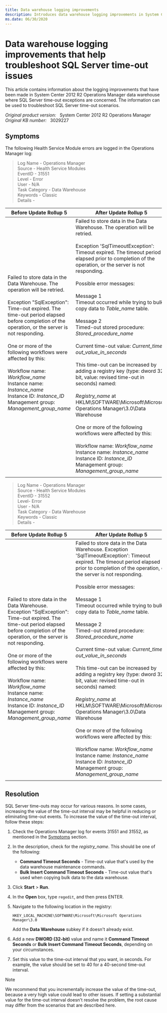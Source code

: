 ```yaml
---
title: Data warehouse logging improvements
description: Introduces data warehouse logging improvements in System Center 2012 R2 Operations Manager Update Rollup 5.
ms.date: 06/30/2020
---
```

# Data warehouse logging improvements that help troubleshoot SQL Server time-out issues

This article contains information about the logging improvements that have been made in System Center 2012 R2 Operations Manager data warehouse where SQL Server time-out exceptions are concerned. The information can be used to troubleshoot SQL Server time-out scenarios.

_Original product version:_ &nbsp; System Center 2012 R2 Operations Manager  
_Original KB number:_ &nbsp; 3029227

## Symptoms

The following Health Service Module errors are logged in the Operations Manager log:

> Log Name - Operations Manager  
> Source - Health Service Modules  
> EventID - 31551  
> Level - Error  
> User - N/A  
> Task Category - Data Warehouse  
> Keywords - Classic  
> Details -

|Before Update Rollup 5|After Update Rollup 5|
|---|---|
|Failed to store data in the Data Warehouse. The operation will be retried.<br/><br/>Exception "SqlException": Time-out expired. The time-out period elapsed before completion of the operation, or the server is not responding.<br/><br/>One or more of the following workflows were affected by this:<br/><br/>Workflow name: *Workflow_name* <br/>Instance name: *Instance_name* <br/>Instance ID: *Instance_ID* <br/>Management group: *Management_group_name* <br/><br/>|Failed to store data in the Data Warehouse. The operation will be retried.<br/><br/>Exception 'SqlTimeoutException': Timeout expired. The timeout period elapsed prior to completion of the operation, or the server is not responding.<br/><br/>Possible error messages:<br/><br/> Message 1 <br/> Timeout occurred while trying to bulk copy data to *Table_name* table.<br/><br/> Message 2 <br/> Timed-out stored procedure: *Stored_procedure_name* <br/> <br/>Current time-out value: *Current_time-out_value_in_seconds* <br/><br/>This time-out can be increased by adding a registry key (type: dword 32 bit, value: revised time-out in seconds) named: <br/><br/>*Registry_name* at HKLM\SOFTWARE\Microsoft\Microsoft Operations Manager\3.0\Data Warehouse<br/><br/>One or more of the following workflows were affected by this:<br/><br/>Workflow name: *Workflow_name* <br/>Instance name: *Instance_name* <br/>Instance ID: *Instance_ID* <br/>Management group: *Management_group_name*|
|||

> Log Name - Operations Manager  
> Source - Health Service Modules  
> EventID - 31552  
> Level- Error  
> User - N/A  
> Task Category - Data Warehouse  
> Keywords - Classic  
> Details -

|Before Update Rollup 5|After Update Rollup 5|
|---|---|
|Failed to store data in the Data Warehouse.<br/>Exception "SqlException": Time-out expired. The time-out period elapsed before completion of the operation, or the server is not responding.<br/><br/>One or more of the following workflows were affected by this:<br/><br/>Workflow name: *Workflow_name* <br/>Instance name: *Instance_name* <br/>Instance ID: *Instance_ID* <br/>Management group: *Management_group_name*|Failed to store data in the Data Warehouse. Exception 'SqlTimeoutException': Timeout expired. The timeout period elapsed prior to completion of the operation, or the server is not responding.<br/><br/>Possible error messages:<br/><br/> Message 1 <br/> Timeout occurred while trying to bulk copy data to *Table_name*  table.<br/><br/> Message 2 <br/> Timed-out stored procedure: *Stored_procedure_name* <br/> <br/>Current time-out value: *Current_time-out_value_in_seconds* <br/><br/>This time-out can be increased by adding a registry key (type: dword 32 bit, value: revised time-out in seconds) named: <br/><br/>*Registry_name* at HKLM\SOFTWARE\Microsoft\Microsoft Operations Manager\3.0\Data Warehouse<br/><br/>One or more of the following workflows were affected by this:<br/><br/>Workflow name: *Workflow_name* <br/>Instance name: *Instance_name* <br/>Instance ID: *Instance_ID* <br/>Management group: *Management_group_name*|
|||

## Resolution

SQL Server time-outs may occur for various reasons. In some cases, increasing the value of the time-out interval may be helpful in reducing or eliminating time-out events. To increase the value of the time-out interval, follow these steps:

1. Check the Operations Manager log for events 31551 and 31552, as mentioned in the [Symptoms](#symptoms) section.

2. In the description, check for the *registry_name*. This should be one of the following:

   - **Command Timeout Seconds** - Time-out value that's used by the data warehouse maintenance commands.
   - **Bulk Insert Command Timeout Seconds** - Time-out value that's used when copying bulk data to the data warehouse.

3. Click **Start** > **Run**.
4. In the **Open** box, type `regedit`, and then press ENTER.

5. Navigate to the following location in the registry:

    `HKEY_LOCAL_MACHINE\SOFTWARE\Microsoft\Microsoft Operations Manager\3.0`

   Add the **Data Warehouse** subkey if it doesn't already exist.

6. Add a new **DWORD (32-bit)** value and name it **Command Timeout Seconds** or **Bulk Insert Command Timeout Seconds**, depending on your circumstances.

7. Set this value to the time-out interval that you want, in seconds. For example, the value should be set to 40 for a 40-second time-out interval.

> [!NOTE]
> We recommend that you incrementally increase the value of the time-out, because a very high value could lead to other issues. If setting a substantial value for the time-out interval doesn't resolve the problem, the root cause may differ from the scenarios that are described here.

